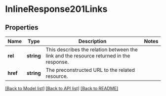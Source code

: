 # InlineResponse201Links

## Properties
Name | Type | Description | Notes
------------ | ------------- | ------------- | -------------
**rel** | **string** | This describes the relation between the link and the resource returned in the response. | 
**href** | **string** | The preconstructed URL to the related resource. | 

[[Back to Model list]](../README.md#documentation-for-models) [[Back to API list]](../README.md#documentation-for-api-endpoints) [[Back to README]](../README.md)


